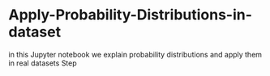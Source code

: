 # Apply-Probability-Distributions-in-dataset
in this Jupyter notebook we explain probability distributions and apply them in real datasets 
Step
